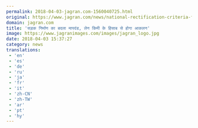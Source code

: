 ```yaml
---
permalink: 2018-04-03-jagran.com-1560040725.html
original: https://www.jagran.com/news/national-rectification-criteria-for-road-construction-will-be-calculated-according-to-lane-km-17770368.html
domain: jagran.com
title: 'सड़क निर्माण का बदला मापदंड, लेन किमी के हिसाब से होगा आकलन'
image: https://www.jagranimages.com/images/jagran_logo.jpg
date: 2018-04-03 15:37:27
category: news
translations: 
 - 'en'
 - 'es'
 - 'de'
 - 'ru'
 - 'ja'
 - 'fr'
 - 'it'
 - 'zh-CN'
 - 'zh-TW'
 - 'ar'
 - 'pt'
 - 'hy'
---
```


